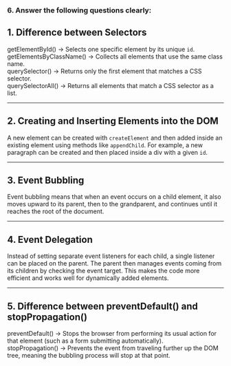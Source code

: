 ### 6. Answer the following questions clearly:

## 1. Difference between Selectors  
getElementById() → Selects one specific element by its unique `id`.  
getElementsByClassName() → Collects all elements that use the same class name.  
querySelector() → Returns only the first element that matches a CSS selector.  
querySelectorAll() → Returns all elements that match a CSS selector as a list.  

---

## 2. Creating and Inserting Elements into the DOM  
A new element can be created with `createElement` and then added inside an existing element using methods like `appendChild`. For example, a new paragraph can be created and then placed inside a div with a given `id`.  

---

## 3. Event Bubbling  
Event bubbling means that when an event occurs on a child element, it also moves upward to its parent, then to the grandparent, and continues until it reaches the root of the document.  

---

## 4. Event Delegation  
Instead of setting separate event listeners for each child, a single listener can be placed on the parent. The parent then manages events coming from its children by checking the event target. This makes the code more efficient and works well for dynamically added elements.  

---

## 5. Difference between preventDefault() and stopPropagation()  
preventDefault() → Stops the browser from performing its usual action for that element (such as a form submitting automatically).  
stopPropagation() → Prevents the event from traveling further up the DOM tree, meaning the bubbling process will stop at that point.  

